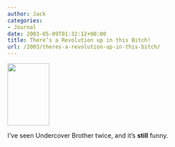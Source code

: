 ```yaml
---
author: Jack
categories:
- Journal
date: 2003-05-09T01:32:12+00:00
title: There’s a Revolution up in this Bitch!
url: /2003/theres-a-revolution-up-in-this-bitch/
---
```


<div>
  <img class="alignnone" src="http://ia.imdb.com/media/imdb/01/I/41/95/80m.jpg" alt="" width="94" height="140" />
</div>

I’ve seen Undercover Brother twice, and it’s **still** funny.